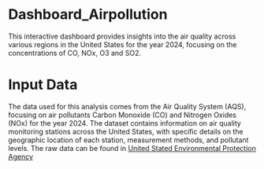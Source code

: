 # Dashboard_Airpollution
This interactive dashboard provides insights into the air quality across various regions in the United States for the year 2024, focusing on the concentrations of CO, NOx, O3 and SO2.

# Input Data
The data used for this analysis comes from the Air Quality System (AQS), focusing on air pollutants Carbon Monoxide (CO) and Nitrogen Oxides (NOx) for the year 2024. The dataset contains information on air quality monitoring stations across the United States, with specific details on the geographic location of each station, measurement methods, and pollutant levels.
The raw data can be found in <a href="https://aqs.epa.gov/aqsweb/airdata/download_files.html#Annual" target="_blank">United Stated Environmental Protection Agency</a>
